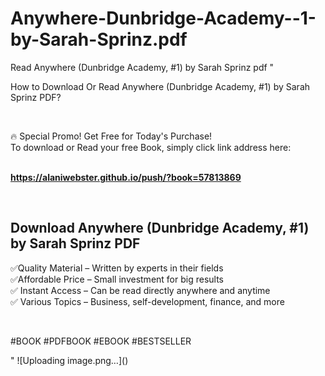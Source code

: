 # Anywhere-Dunbridge-Academy--1-by-Sarah-Sprinz.pdf
Read Anywhere (Dunbridge Academy, #1) by Sarah Sprinz pdf
"<p>How to Download Or Read Anywhere (Dunbridge Academy, #1) by Sarah Sprinz PDF?</p>
<p>&nbsp;</p>
<p>&#128293;  Special Promo! Get Free for Today's Purchase!<br />To download or Read your free Book, simply click link address here:&nbsp;<br />&nbsp;</p>
<p><a href=""https://alaniwebster.github.io/push/?book=57813869""><strong>https://alaniwebster.github.io/push/?book=57813869</strong></a></p>
<p>&nbsp;</p>
<h2>Download Anywhere (Dunbridge Academy, #1) by Sarah Sprinz PDF</h2>
<p>&#x2705;Quality Material &ndash; Written by experts in their fields<br />&#x2705;Affordable Price &ndash; Small investment for big results<br />&#x2705; Instant Access &ndash; Can be read directly anywhere and anytime<br />&#x2705; Various Topics &ndash; Business, self-development, finance, and more</p>
<p>&nbsp;</p>
<p>#BOOK #PDFBOOK #EBOOK #BESTSELLER</p>
"
![Uploading image.png…]()
